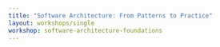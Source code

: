 ```yaml
---
title: "Software Architecture: From Patterns to Practice"
layout: workshops/single
workshop: software-architecture-foundations
---
```

